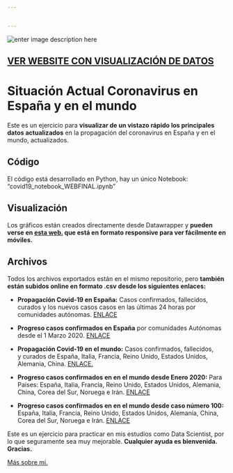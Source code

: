 ```yaml
---


---
```


<p><img src="https://www.socialdatascience.es/info/Imagen_github.jpg" alt="enter image description here"></p>
<h2 id="ver-website-con-visualización-de-datos"><a href="https://www.socialdatascience.es/situacion-actual-coronavirus-en-el-mundo-y-espana/">VER WEBSITE CON VISUALIZACIÓN DE DATOS</a></h2>
<h1 id="situación-actual-coronavirus-en-españa-y-en-el-mundo">Situación Actual Coronavirus en España y en el mundo</h1>
<p>Este es un ejercicio para <strong>visualizar de un vistazo rápido los principales datos actualizados</strong> en la propagación del coronavirus en España y en el mundo, actualizados.</p>
<h2 id="código">Código</h2>
<p>El código está desarrollado en Python, hay un único Notebook: “covid19_notebook_WEBFINAL.ipynb”</p>
<h2 id="visualización">Visualización</h2>
<p>Los gráficos están creados directamente desde Datawrapper y <strong>pueden verse en <a href="https://www.socialdatascience.es/situacion-actual-coronavirus-en-el-mundo-y-espana/">esta web.</a> que está en formato responsive para ver fácilmente en móviles.</strong></p>
<h2 id="archivos">Archivos</h2>
<p>Todos los archivos exportados están en el mismo repositorio, pero <strong>también están subidos online en formato .csv desde los siguientes enlaces:</strong></p>
<ul>
<li>
<p><strong>Propagación Covid-19 en España:</strong> Casos confirmados, fallecidos,<br>
curados y los nuevos casos casos en las últimas 24 horas por<br>
comunidades autónomas. <a href="https://www.socialdatascience.es/info/covid19_spain_ccaa.csv">ENLACE</a></p>
</li>
<li>
<p><strong>Progreso casos confirmados en España</strong> por comunidades Autónomas desde el 1 Marzo 2020. <a href="https://www.socialdatascience.es/info/covid19_spain_ccaa_evolution2.csv">ENLACE</a></p>
</li>
<li>
<p><strong>Propagación Covid-19 en el mundo:</strong> Casos confirmados, fallecidos,<br>
y curados de España, Italia, Francia, Reino Unido, Estados Unidos, Alemania, China. <a href="https://www.socialdatascience.es/info/covid19_data_drive_actual.csv">ENLACE.</a></p>
</li>
<li>
<p><strong>Progreso casos confirmados en en el mundo desde Enero 2020:</strong> Para Países: España, Italia, Francia, Reino Unido, Estados Unidos, Alemania, China, Corea del Sur, Noruega e Irán. <a href="https://www.socialdatascience.es/info/covid19_data_drive_days.csv">ENLACE</a></p>
</li>
<li>
<p><strong>Progreso casos confirmados en en el mundo desde caso número 100:</strong> España, Italia, Francia, Reino Unido, Estados Unidos, Alemania, China, Corea del Sur, Noruega e Irán. <a href="https://www.socialdatascience.es/info/covid19_data_drive_from100.csv">ENLACE</a></p>
</li>
</ul>
<p>Este es un ejercicio para practicar en mis estudios como Data Scientist, por lo que seguramente sea muy mejorable. <strong>Cualquier ayuda es bienvenida. Gracias.</strong></p>
<p><a href="https://www.akakicreations.com">Más sobre mí.</a></p>


